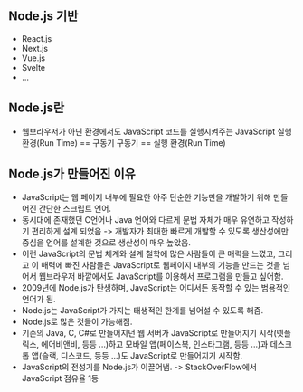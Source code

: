 ## Node.js 기반

-   React.js
-   Next.js
-   Vue.js
-   Svelte
-   ...

## Node.js란

-   웹브라우저가 아닌 환경에서도 JavaScript 코드를 실행시켜주는 JavaScript 실행 환경(Run Time) == 구동기
    구동기 == 실행 환경(Run Time)

## Node.js가 만들어진 이유

-   JavaScript는 웹 페이지 내부에 필요한 아주 단순한 기능만을 개발하기 위해 만들어진 간단한 스크립트 언어.
-   동시대에 존재했던 C언어나 Java 언어와 다르게 문법 자체가 매우 유연하고 작성하기 편리하게 설계 되었음 -> 개발자가 최대한 빠르게 개발할 수 있도록 생산성에만 중심을 언어를 설계한 것으로 생산성이 매우 높았음.
-   이런 JavaScript의 문법 체계와 설계 철학에 많은 사람들이 큰 매력을 느꼈고, 그리고 이 매력에 빠진 사람들은 JavaScript로 웹페이지 내부의 기능을 만드는 것을 넘어서 웹브라우저 바깥에서도 JavaScript를 이용해서 프로그램을 만들고 싶어함.
-   2009년에 Node.js가 탄생하며, JavaScript는 어디서든 동작할 수 있는 범용적인 언어가 됨.
-   Node.js는 JavaScript가 가지는 태생적인 한계를 넘어설 수 있도록 해줌.
-   Node.js로 많은 것들이 가능해짐.
-   기존의 Java, C, C#로 만들어지던 웹 서버가 JavaScript로 만들어지기 시작(넷플릭스, 에어비앤비, 등등 ...)하고 모바일 앱(페이스북, 인스타그램, 등등 ...)과 데스크톱 앱(슬랙, 디스코드, 등등 ...)도 JavaScript로 만들어지기 시작함.
-   JavaScript의 전성기를 Node.js가 이끌어냄. -> StackOverFlow에서 JavaScript 점유율 1등
